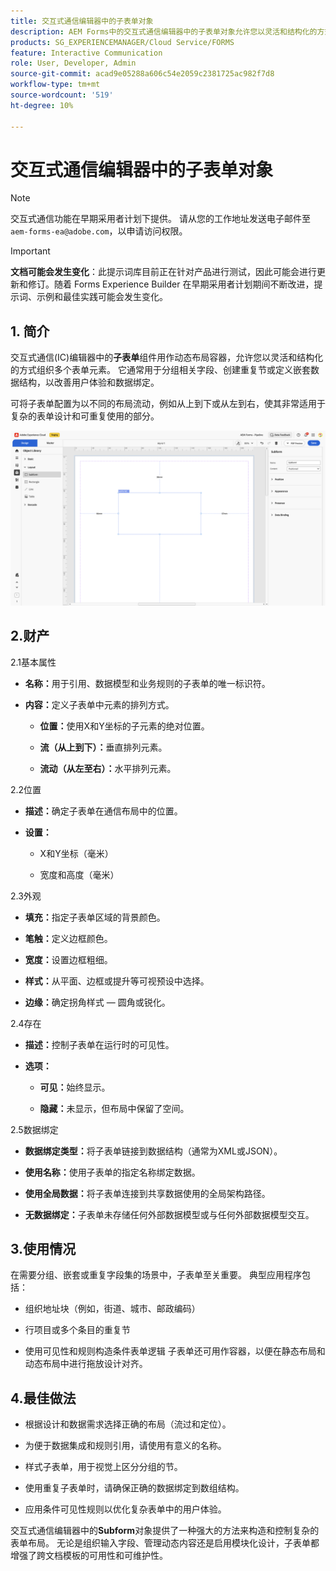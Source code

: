```yaml
---
title: 交互式通信编辑器中的子表单对象
description: AEM Forms中的交互式通信编辑器中的子表单对象允许您以灵活和结构化的方式组织多个表单元素。
products: SG_EXPERIENCEMANAGER/Cloud Service/FORMS
feature: Interactive Communication
role: User, Developer, Admin
source-git-commit: acad9e05288a606c54e2059c2381725ac982f7d8
workflow-type: tm+mt
source-wordcount: '519'
ht-degree: 10%

---
```



# 交互式通信编辑器中的子表单对象

>[!NOTE]
>
> 交互式通信功能在早期采用者计划下提供。 请从您的工作地址发送电子邮件至 `aem-forms-ea@adobe.com`，以申请访问权限。

>[!IMPORTANT]
>
> **文档可能会发生变化**：此提示词库目前正在针对产品进行测试，因此可能会进行更新和修订。随着 Forms Experience Builder 在早期采用者计划期间不断改进，提示词、示例和最佳实践可能会发生变化。

## &#x200B;1. 简介

交互式通信(IC)编辑器中的&#x200B;**子表单**&#x200B;组件用作动态布局容器，允许您以灵活和结构化的方式组织多个表单元素。 它通常用于分组相关字段、创建重复节或定义嵌套数据结构，以改善用户体验和数据绑定。

可将子表单配置为以不同的布局流动，例如从上到下或从左到右，使其非常适用于复杂的表单设计和可重复使用的部分。

![查找IC文档](/help/forms/interactive-communication/assets/subform.png)

## 2.财产

2.1基本属性

- **名称：**&#x200B;用于引用、数据模型和业务规则的子表单的唯一标识符。

- **内容：**&#x200B;定义子表单中元素的排列方式。

   - **位置：**&#x200B;使用X和Y坐标的子元素的绝对位置。

   - **流（从上到下）：**&#x200B;垂直排列元素。

   - **流动（从左至右）：**&#x200B;水平排列元素。

2.2位置

- **描述：**&#x200B;确定子表单在通信布局中的位置。

- **设置：**

   - X和Y坐标（毫米）

   - 宽度和高度（毫米）

2.3外观

- **填充：**&#x200B;指定子表单区域的背景颜色。

- **笔触：**&#x200B;定义边框颜色。

- **宽度：**&#x200B;设置边框粗细。

- **样式：**&#x200B;从平面、边框或提升等可视预设中选择。

- **边缘：**&#x200B;确定拐角样式 — 圆角或锐化。

2.4存在

- **描述：**&#x200B;控制子表单在运行时的可见性。

- **选项：**

   - **可见：**&#x200B;始终显示。

   - **隐藏：**&#x200B;未显示，但布局中保留了空间。

2.5数据绑定

- **数据绑定类型：**&#x200B;将子表单链接到数据结构（通常为XML或JSON）。

- **使用名称：**&#x200B;使用子表单的指定名称绑定数据。

- **使用全局数据：**&#x200B;将子表单连接到共享数据使用的全局架构路径。

- **无数据绑定：**&#x200B;子表单未存储任何外部数据模型或与任何外部数据模型交互。

## 3.使用情况

在需要分组、嵌套或重复字段集的场景中，子表单至关重要。 典型应用程序包括：

- 组织地址块（例如，街道、城市、邮政编码）

- 行项目或多个条目的重复节

- 使用可见性和规则构造条件表单逻辑
子表单还可用作容器，以便在静态布局和动态布局中进行拖放设计对齐。

## 4.最佳做法

- 根据设计和数据需求选择正确的布局（流过和定位）。

- 为便于数据集成和规则引用，请使用有意义的名称。

- 样式子表单，用于视觉上区分分组的节。

- 使用重复子表单时，请确保正确的数据绑定到数组结构。

- 应用条件可见性规则以优化复杂表单中的用户体验。

交互式通信编辑器中的&#x200B;**Subform**&#x200B;对象提供了一种强大的方法来构造和控制复杂的表单布局。 无论是组织输入字段、管理动态内容还是启用模块化设计，子表单都增强了跨文档模板的可用性和可维护性。


